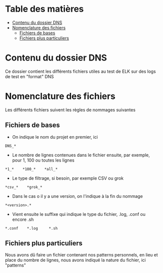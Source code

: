 # Table des matières

- [Contenu du dossier DNS](#contenu-du-dossier-dns)
- [Nomenclature des fichiers](#nomenclature-des-fichiers)
  * [Fichiers de bases](#fichiers-de-bases)
  * [Fichiers plus particuliers](#fichiers-plus-particuliers)

# Contenu du dossier DNS

Ce dossier contient les différents fichiers utiles au test de ELK sur des logs de test en "format" DNS

# Nomenclature des fichiers

Les différents fichiers suivent les règles de nommages suivantes

## Fichiers de bases

* On indique le nom du projet en premier, ici
```
DNS_*
```

* Le nombre de lignes contenues dans le fichier ensuite, par exemple, pour 1, 100 ou toutes les lignes
```
*1_*    *100_*    *all_*
```

* Le type de filtrage, si besoin, par exemple CSV ou grok
```
*csv_*    *grok_*
```

* Dans le cas o il y a une version, on l'indique à la fin du nommage
```
*<version>.*
```

* Vient ensuite le suffixe qui indique le type du fichier, .log, .conf ou encore .sh
```
*.conf    *.log     *.sh
```

## Fichiers plus particuliers

Nous avons dû faire un fichier contenant nos patterns personnels, en lieu et place du nombre de lignes, nous avons indiqué la nature du fichier, ici "patterns"
